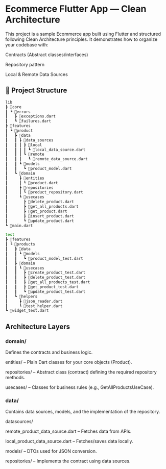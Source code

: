 # Ecommerce Flutter App — Clean Architecture
This project is a sample Ecommerce app built using Flutter and structured following Clean Architecture principles. It demonstrates how to organize your codebase with:

Contracts (Abstract classes/interfaces)

Repository pattern

Local & Remote Data Sources


## 📁 Project Structure

```bash
lib
┣ 📂core
┃ ┗ 📂errors
┃   ┣ 📜exceptions.dart
┃   ┗ 📜failures.dart
┣ 📂features
┃ ┗ 📂product
┃   ┣ 📂data
┃   ┃ ┣ 📂data_sources
┃   ┃ ┃ ┣ 📂local
┃   ┃ ┃ ┃ ┗ 📜local_data_source.dart
┃   ┃ ┃ ┗ 📂remote
┃   ┃ ┃   ┗ 📜remote_data_source.dart
┃   ┃ ┗ 📂models
┃   ┃   ┗ 📜product_model.dart
┃   ┗ 📂domain
┃     ┣ 📂entities
┃     ┃ ┗ 📜product.dart
┃     ┣ 📂repositories
┃     ┃ ┗ 📜product_repository.dart
┃     ┗ 📂usecases
┃       ┣ 📜delete_product.dart
┃       ┣ 📜get_all_products.dart
┃       ┣ 📜get_product.dart
┃       ┣ 📜insert_product.dart
┃       ┗ 📜update_product.dart
┗ 📜main.dart

```

```bash
test
┣ 📂features
┃ ┗ 📂products
┃   ┣ 📂data
┃   ┃ ┗ 📂models
┃   ┃   ┗ 📜product_model_test.dart
┃   ┣ 📂domain
┃   ┃ ┗ 📂usecases
┃   ┃   ┣ 📜create_product_test.dart
┃   ┃   ┣ 📜delete_product_test.dart
┃   ┃   ┣ 📜get_all_products_test.dart
┃   ┃   ┣ 📜get_product_test.dart
┃   ┃   ┗ 📜update_product_test.dart
┃   ┗ 📂helpers
┃     ┣ 📜json_reader.dart
┃     ┗ 📜test_helper.dart
┗ 📜widget_test.dart

```


## Architecture Layers
### domain/
Defines the contracts and business logic.

entities/ – Plain Dart classes for your core objects (Product).

repositories/ – Abstract class (contract) defining the required repository methods.

usecases/ – Classes for business rules (e.g., GetAllProductsUseCase).

### data/
Contains data sources, models, and the implementation of the repository.

datasources/

remote_product_data_source.dart – Fetches data from APIs.

local_product_data_source.dart – Fetches/saves data locally.

models/ – DTOs used for JSON conversion.

repositories/ – Implements the contract using data sources.